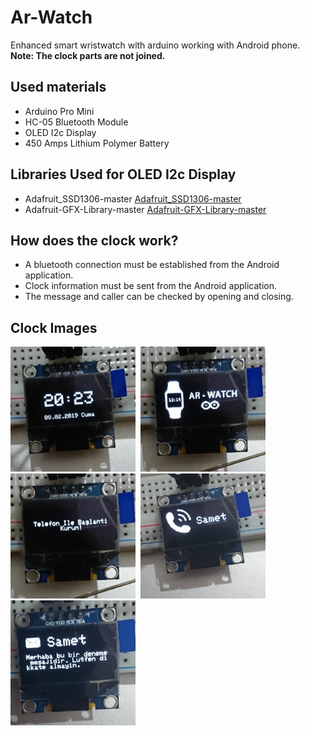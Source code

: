 # Ar-Watch

Enhanced smart wristwatch with arduino working with Android phone.
**Note: The clock parts are not joined.**

## Used materials
- Arduino Pro Mini
- HC-05 Bluetooth Module
- OLED I2c Display
- 450 Amps Lithium Polymer Battery

## Libraries Used for OLED I2c Display
- Adafruit_SSD1306-master [Adafruit_SSD1306-master](https://github.com/adafruit/Adafruit_SSD1306)
- Adafruit-GFX-Library-master [Adafruit-GFX-Library-master](https://github.com/adafruit/Adafruit-GFX-Library)

## How does the clock work?
- A bluetooth connection must be established from the Android application.
- Clock information must be sent from the Android application.
- The message and caller can be checked by opening and closing.

## Clock Images
<img src="images/1567.jpg" width="200" alt="Time Display">&nbsp;&nbsp;<img src="images/1572.jpg" width="200" alt="Splash">&nbsp;&nbsp;<img src="images/1571.jpg" width="200" alt="You are asked to contact the phone">&nbsp;&nbsp;<img src="images/1576.jpg" width="200" alt="Viewing caller">&nbsp;&nbsp;<img src="images/1579.jpg" width="200" alt="Viewing an incoming message">
